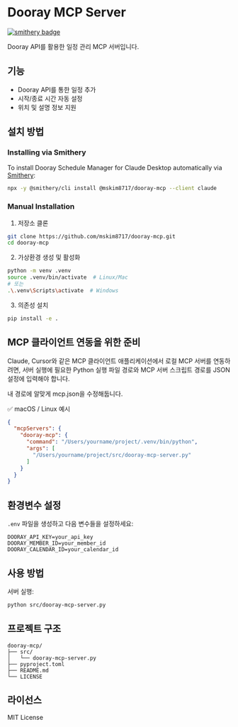 # Dooray MCP Server
[![smithery badge](https://smithery.ai/badge/@mskim8717/dooray-mcp)](https://smithery.ai/server/@mskim8717/dooray-mcp)

Dooray API를 활용한 일정 관리 MCP 서버입니다.

## 기능

- Dooray API를 통한 일정 추가
- 시작/종료 시간 자동 설정
- 위치 및 설명 정보 지원

## 설치 방법

### Installing via Smithery

To install Dooray Schedule Manager for Claude Desktop automatically via [Smithery](https://smithery.ai/server/@mskim8717/dooray-mcp):

```bash
npx -y @smithery/cli install @mskim8717/dooray-mcp --client claude
```

### Manual Installation
1. 저장소 클론
```bash
git clone https://github.com/mskim8717/dooray-mcp.git
cd dooray-mcp
```

2. 가상환경 생성 및 활성화
```bash
python -m venv .venv
source .venv/bin/activate  # Linux/Mac
# 또는
.\.venv\Scripts\activate  # Windows
```

3. 의존성 설치
```bash
pip install -e .
```

## MCP 클라이언트 연동을 위한 준비

Claude, Cursor와 같은 MCP 클라이언트 애플리케이션에서 로컬 MCP 서버를 연동하려면,
서버 실행에 필요한 Python 실행 파일 경로와 MCP 서버 스크립트 경로를 JSON 설정에 입력해야 합니다.

내 경로에 알맞게 mcp.json을 수정해둡니다.

✅ macOS / Linux 예시
```json
{
  "mcpServers": {
    "dooray-mcp": {
      "command": "/Users/yourname/project/.venv/bin/python",
      "args": [
        "/Users/yourname/project/src/dooray-mcp-server.py"
      ]
    }
  }
}
```

## 환경변수 설정

`.env` 파일을 생성하고 다음 변수들을 설정하세요:

```
DOORAY_API_KEY=your_api_key
DOORAY_MEMBER_ID=your_member_id
DOORAY_CALENDAR_ID=your_calendar_id
```

## 사용 방법

서버 실행:
```bash
python src/dooray-mcp-server.py
```

## 프로젝트 구조

```
dooray-mcp/
├── src/
│   └── dooray-mcp-server.py
├── pyproject.toml
├── README.md
└── LICENSE
```

## 라이선스

MIT License
